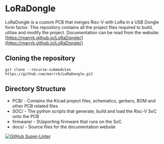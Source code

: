 # LoRaDongle

LoRaDongle is a custom PCB that merges Risc-V with LoRa in a USB Dongle form factor. This repository contains all the project files required to build, utilise and modify the project. Documentation can be read from the website: [https://marrrk.github.io/LoRaDongle/](https://marrrk.github.io/LoRaDongle/)

## Cloning the repository
```
git clone --recurse-submodules https://github.com/marrrk/LoRaDongle.git
```


## Directory Structure
- PCB/ -  Contains the Kicad project files, schematics, gerbers, BOM and other PCB related files
- SOC/ - The python scripts that generate, build and load the Risc-V SoC onto the PCB
- firmware/ -  SUpporting firmware that runs on the SoC
- docs/ - Source files for the documentation website


[![GitHub Super-Linter](https://github.com/marrrk/LoRaDongle/workflows/Lint%20Code%20Base/badge.svg)](https://github.com/marketplace/actions/super-linter)